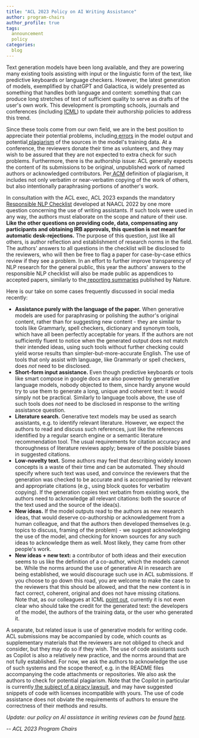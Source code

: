 ```yaml
---
title: "ACL 2023 Policy on AI Writing Assistance"
author: program-chairs
author_profile: true
tags:
  announcement 
  policy
categories:
  blog
---
```


Text generation models have been long available, and they are powering many existing tools assisting with input or the linguistic form of the text, like predictive keyboards or language checkers. However, the latest generation of models, exemplified by chatGPT and Galactica, is widely presented as something that handles both language and content: something that can produce long stretches of text of sufficient quality to serve as drafts of the user's own work. This development is prompting schools, journals and conferences (including [ICML](https://icml.cc/Conferences/2023/llm-policy)) to update their authorship policies to address this trend. 

Since these tools come from our own field, we are in the best position to appreciate their potential problems, including[ errors](https://dl.acm.org/doi/abs/10.1145/3571730) in the model output and potential[ plagiarism](https://openreview.net/forum?id=TatRHT_1cK) of the sources in the model's training data. At a conference, the reviewers donate their time as volunteers, and they may wish to be assured that they are not expected to extra check for such problems. Furthermore, there is the authorship issue: ACL generally expects the content of its submissions to be original, unpublished work of named authors or acknowledged contributors. Per[ ACM](https://www.acm.org/publications/policies/plagiarism-overview) definition of plagiarism, it includes not only verbatim or near-verbatim copying of the work of others, but also intentionally paraphrasing portions of another's work.

In consultation with the ACL exec, ACL 2023 expands the mandatory[ Responsible NLP Checklist](https://aclrollingreview.org/responsibleNLPresearch/) developed at NAACL 2022 by one more question concerning the use of writing assistants. If such tools were used in any way, the authors must elaborate on the scope and nature of their use. **Like the other questions on providing code, data, compensating any participants and obtaining IRB approvals, this question is not meant for automatic desk-rejections.** The purpose of this question, just like all others, is author reflection and establishment of research norms in the field. The authors' answers to all questions in the checklist will be disclosed to the reviewers, who will then be free to flag a paper for case-by-case ethics review if they see a problem. In an effort to further improve transparency of NLP research for the general public, this year the authors' answers to the responsible NLP checklist will also be made public as appendices to accepted papers, similarly to the[ reporting summaries](https://www.nature.com/documents/nr-reporting-summary-flat.pdf) published by Nature.

Here is our take on some cases frequently discussed in social media recently:

* **Assistance purely with the language of the paper.** When generative models are used for paraphrasing or polishing the author's original content, rather than for suggesting new content - they are similar to tools like Grammarly, spell checkers, dictionary and synonym tools, which have all been perfectly acceptable for years. If the authors are not sufficiently fluent to notice when the generated output does not match their intended ideas, using such tools without further checking could yield worse results than simpler-but-more-accurate English. The use of tools that only assist with language, like Grammarly or spell checkers, does _not_ need to be disclosed.
* **Short-form input assistance.** Even though predictive keyboards or tools like smart compose in google docs are also powered by generative language models, nobody objected to them, since hardly anyone would try to use them to generate a long, unique and coherent text: it would simply not be practical. Similarly to language tools above, the use of such tools does _not_ need to be disclosed in response to the writing assistance question.
* **Literature search.** Generative text models may be used as search assistants, e.g. to identify relevant literature. However, we expect the authors to read and discuss such references, just like the references identified by a regular search engine or a semantic literature recommendation tool. The usual requirements for citation accuracy and thoroughness of literature reviews apply; beware of the possible biases in suggested citations.
* **Low-novelty text.** Some authors may feel that describing widely known concepts is a waste of their time and can be automated. They should specify where such text was used, and convince the reviewers that the generation was checked to be accurate and is accompanied by relevant and appropriate citations (e.g., using block quotes for verbatim copying). If the generation copies text verbatim from existing work, the authors need to acknowledge all relevant citations: both the source of the text used and the source of the idea(s).
* **New ideas.** If the model outputs read to the authors as new research ideas, that would deserve co-authorship or acknowledgement from a human colleague, and that the authors then developed themselves (e.g. topics to discuss, framing of the problem) - we suggest acknowledging the use of the model, and checking for known sources for any such ideas to acknowledge them as well. Most likely, they came from other people's work.
* **New ideas + new text:** a contributor of both ideas and their execution seems to us like the definition of a co-author, which the models cannot be. While the norms around the use of generative AI in research are being established, we would discourage such use in ACL submissions. If you choose to go down this road, you are welcome to make the case to the reviewers that this should be allowed, and that the new content is in fact correct, coherent, original and does not have missing citations. Note that, as our colleagues at ICML [point out](https://icml.cc/Conferences/2023/llm-policy), currently it is not even clear who should take the credit for the generated text: the developers of the model, the authors of the training data, or the user who generated it.

A separate, but related issue is use of generative models for writing code. ACL submissions may be accompanied by code, which counts as supplementary materials that the reviewers are not obliged to check and consider, but they may do so if they wish. The use of code assistants such as Copilot is also a relatively new practice, and the norms around that are not fully established. For now, we ask the authors to acknowledge the use of such systems and the scope thereof, e.g. in the README files accompanying the code attachments or repositories. We also ask the authors to check for potential plagiarism. Note that the Copilot in particular is currently[ the subject of a piracy lawsuit](https://www.techradar.com/news/microsoft-is-being-sued-over-github-copilot-piracy), and may have suggested snippets of code with licenses incompatible with yours.  The use of code assistance does not obviate the requirements of authors to ensure the correctness of their methods and results.

_Update: our policy on AI assistance in writing reviews can be found [here](https://2023.aclweb.org/blog/review-acl23/#faq-can-i-use-ai-writing-assistants-to-write-my-review)._

*-- ACL 2023 Program Chairs*